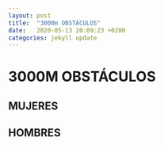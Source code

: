 ```yaml
---
layout: post
title:  "3000m OBSTÁCULOS"
date:   2020-05-13 20:09:23 +0200
categories: jekyll update
---
```

# 3000M OBSTÁCULOS

## MUJERES

## HOMBRES
